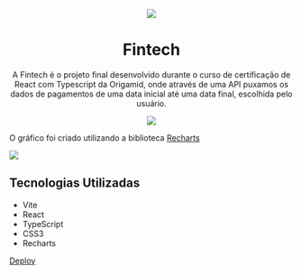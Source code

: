 <p align="center">
  <img align="center" src="https://github.com/GuilhermeJSales/coffee-delivery/assets/90631825/bea324c5-221f-4beb-ba3e-a1eed3f4bb6a" />
</p>

<h1 align="center">Fintech</h1>
<p align="center">
 A Fintech é o projeto final desenvolvido durante o curso de certificação de React com Typescript da Origamid, onde através de uma API puxamos os dados de pagamentos de uma data inicial até uma data final, escolhida pelo usuário.
</p>

<p align="center">
  <img align="center" src="https://github.com/GuilhermeJSales/coffee-delivery/assets/90631825/92991bc7-89d7-4e77-8c40-0b507f083514" />
</p>

<p align="center">
<p>O gráfico foi criado utilizando a biblioteca <a href="https://github.com/recharts/recharts" target="_blank">Recharts</a></p>
  <img align="center" src="https://github.com/GuilhermeJSales/coffee-delivery/assets/90631825/84463779-ff16-4fc0-8311-0847d0613bb4" />
</p>


<h2>Tecnologias Utilizadas</h2>
<ul>
  <li>Vite</li>
  <li>React</li>
  <li>TypeScript</li>
  <li>CSS3</li>
  <li>Recharts</li>
</ul>

<a href="https://fintech-nine-vert.vercel.app/" target="_blank">Deploy</a>